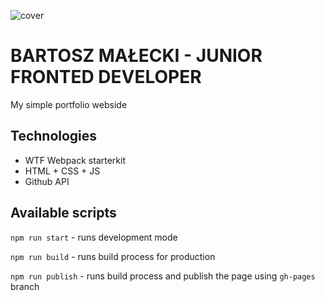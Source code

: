 ![cover](https://bartosz-malecki.github.io/og-portfolio.png)

# BARTOSZ MAŁECKI - JUNIOR FRONTED DEVELOPER 

My simple portfolio webside

## Technologies

- WTF Webpack starterkit
- HTML + CSS + JS
- Github API

## Available scripts

`npm run start` - runs development mode

`npm run build` - runs build process for production

`npm run publish` - runs build process and publish the page using `gh-pages` branch

